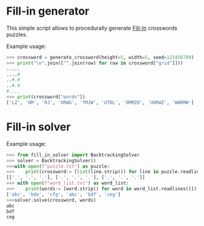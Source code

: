 # Fill-in generator
This simple script allows to procedurally generate [Fill-In](https://en.wikipedia.org/wiki/Fill-In_(puzzle)) crosswords puzzles.

Example usage:
```python
>>> crossword = generate_crossword(height=5, width=5, seed=123456789)
>>> print("\n".join(["".join(row) for row in crossword["grid"]]))
.....
....#
..#.#
..#.#
#....
>>> print(crossword["words"])
['LZ', 'OM', 'RJ', 'ORWG', 'TMJW', 'UTOL', 'OMMZO', 'UORWZ', 'WWRMW']
```
# Fill-in solver
Example usage:
```python
>>> from fill_in_solver import BacktrackingSolver
>>> solver = BacktrackingSolver()
>>>with open(f"puzzle.txt") as puzzle:
>>>    print(crossword:= [list(line.strip()) for line in puzzle.readlines()])
[['.', '.', '.'], ['.', '.', '.'], ['.', '.', '.']]
>>> with open(f"word_list.txt") as word_list:
>>>    print(words:= [word.strip() for word in word_list.readlines()])
['abc', 'bde', 'cfg', 'abc', 'bdf', 'ceg']
>>>solver.solve(crossword, words)
abc
bdf
ceg
```